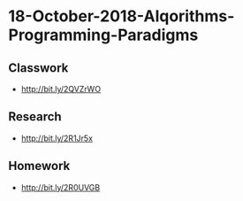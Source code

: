 # 18-October-2018-Alqorithms-Programming-Paradigms

## Classwork

- http://bit.ly/2QVZrWO

## Research

- http://bit.ly/2R1Jr5x

## Homework

- http://bit.ly/2R0UVGB
